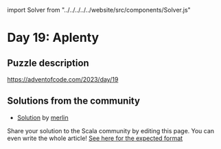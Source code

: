 import Solver from "../../../../../website/src/components/Solver.js"

# Day 19: Aplenty

## Puzzle description

https://adventofcode.com/2023/day/19

## Solutions from the community
- [Solution](https://github.com/merlinorg/aoc2023/blob/main/src/main/scala/Day19.scala) by [merlin](https://github.com/merlinorg/)

Share your solution to the Scala community by editing this page.
You can even write the whole article! [See here for the expected format](https://github.com/scalacenter/scala-advent-of-code/discussions/424)
